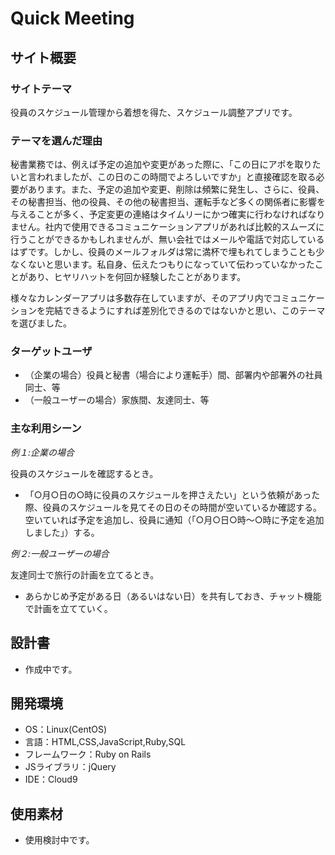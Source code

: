 # Quick Meeting

## サイト概要
### サイトテーマ

役員のスケジュール管理から着想を得た、スケジュール調整アプリです。

### テーマを選んだ理由

秘書業務では、例えば予定の追加や変更があった際に、「この日にアポを取りたいと言われましたが、この日のこの時間でよろしいですか」と直接確認を取る必要があります。また、予定の追加や変更、削除は頻繁に発生し、さらに、役員、その秘書担当、他の役員、その他の秘書担当、運転手など多くの関係者に影響を与えることが多く、予定変更の連絡はタイムリーにかつ確実に行わなければなりません。社内で使用できるコミュニケーションアプリがあれば比較的スムーズに行うことができるかもしれませんが、無い会社ではメールや電話で対応しているはずです。しかし、役員のメールフォルダは常に満杯で埋もれてしまうことも少なくないと思います。私自身、伝えたつもりになっていて伝わっていなかったことがあり、ヒヤリハットを何回か経験したことがあります。

様々なカレンダーアプリは多数存在していますが、そのアプリ内でコミュニケーションを完結できるようにすれば差別化できるのではないかと思い、このテーマを選びました。

### ターゲットユーザ
- （企業の場合）役員と秘書（場合により運転手）間、部署内や部署外の社員同士、等
- （一般ユーザーの場合）家族間、友達同士、等

### 主な利用シーン
_例１:企業の場合_  

役員のスケジュールを確認するとき。

- 「○月○日の○時に役員のスケジュールを押さえたい」という依頼があった際、役員のスケジュールを見てその日のその時間が空いているか確認する。空いていれば予定を追加し、役員に通知（「○月○日○時〜○時に予定を追加しました」）する。

_例２:一般ユーザーの場合_  

友達同士で旅行の計画を立てるとき。

- あらかじめ予定がある日（あるいはない日）を共有しておき、チャット機能で計画を立てていく。

## 設計書
- 作成中です。

## 開発環境
- OS：Linux(CentOS)
- 言語：HTML,CSS,JavaScript,Ruby,SQL
- フレームワーク：Ruby on Rails
- JSライブラリ：jQuery
- IDE：Cloud9

## 使用素材
- 使用検討中です。